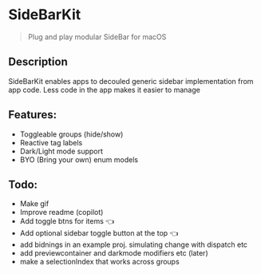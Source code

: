 # SideBarKit

> Plug and play modular SideBar for macOS

## Description
SideBarKit enables apps to decouled generic sidebar implementation from app code. Less code in the app makes it easier to manage

## Features:
- Toggleable groups (hide/show)
- Reactive tag labels
- Dark/Light mode support
- BYO (Bring your own) enum models

## Todo:
- Make gif
- Improve readme (copilot)
- Add toggle btns for items 👈
- Add optional sidebar toggle button at the top 👈
- add bidnings in an example proj. simulating change with dispatch etc
- add previewcontainer and darkmode modifiers etc (later)
- make a selectionIndex that works across groups

